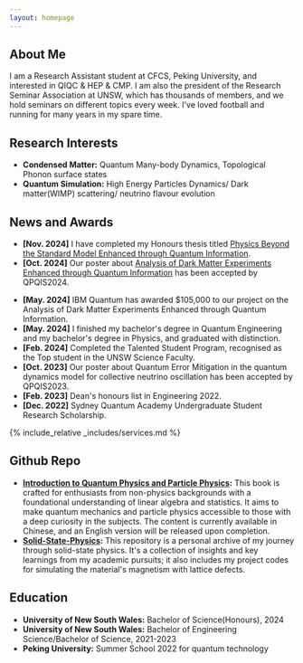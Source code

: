 ```yaml
---
layout: homepage
---
```


## About Me

I am a Research Assistant student at CFCS, Peking University, and interested in QIQC & HEP & CMP. I am also the president of the Research Seminar Association at UNSW, which has thousands of members, and we hold seminars on different topics every week. I've loved football and running for many years in my spare time.

## Research Interests

- **Condensed Matter:** Quantum Many-body Dynamics, Topological Phonon surface states
- **Quantum Simulation:** High Energy Particles Dynamics/ Dark matter(WIMP) scattering/ neutrino flavour evolution

## News and Awards
- **[Nov. 2024]** I have completed my Honours thesis titled [Physics Beyond the Standard Model Enhanced through Quantum Information](https://github.com/xiangjun-tan/xiangjun-tan.github.io/blob/main/assets/files/Thesis_Xiangjun.pdf).
- **[Oct. 2024]** Our poster about [Analysis of Dark Matter Experiments Enhanced  through Quantum Information](http://qpqis.baqis.ac.cn/2024/poster/poster-details/455) has been accepted by QPQIS2024.
<!--- **[Jul. 2024]** My paper about the quantum computing for phonon scattering effects on thermal conductivity has been submitted to arXiv:[2407.15808](https://arxiv.org/abs/2407.15808). -->
- **[May. 2024]** IBM Quantum has awarded $105,000 to our project on the Analysis of Dark Matter Experiments Enhanced through Quantum Information.
- **[May. 2024]** I finished my bachelor's degree in Quantum Engineering and my bachelor's degree in Physics, and graduated with distinction.
- **[Feb. 2024]** Completed the Talented Student Program, recognised as the Top student in the UNSW Science Faculty.
- **[Oct. 2023]** Our poster about Quantum Error Mitigation in the quantum dynamics model for collective neutrino oscillation has been accepted by QPQIS2023.
- **[Feb. 2023]** Dean's honours list in Engineering 2022.
- **[Dec. 2022]** Sydney Quantum Academy Undergraduate Student Research Scholarship.

<!-- {% include_relative _includes/publications.md %} -->
<!-- {% include_relative _includes/publications.md %} -->
{% include_relative _includes/services.md %}

## Github Repo

- **[Introduction to Quantum Physics and Particle Physics](https://github.com/xiangjun-tan/Introduction-to-Quantum-Physics-and-Particle-Physics):** This book is crafted for enthusiasts from non-physics backgrounds with a foundational understanding of linear algebra and statistics. It aims to make quantum mechanics and particle physics accessible to those with a deep curiosity in the subjects. The content is currently available in Chinese, and an English version will be released upon completion.
- **[Solid-State-Physics](https://github.com/xiangjun-tan/Solid-State-Physics):** This repository is a personal archive of my journey through solid-state physics. It's a collection of insights and key learnings from my academic pursuits; it also includes my project codes for simulating the material's magnetism with lattice defects.

## Education
- **University of New South Wales:** Bachelor of Science(Honours), 2024
- **University of New South Wales:** Bachelor of Engineering Science/Bachelor of Science, 2021-2023
- **Peking University:** Summer School 2022 for quantum technology
